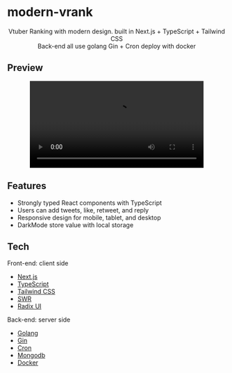 # modern-vrank


<p align="center">
  Vtuber Ranking with modern design. built in Next.js + TypeScript + Tailwind CSS <br/>
  Back-end all use golang Gin + Cron deploy with docker
</p>

## Preview
<div align="center">
  <video src="https://user-images.githubusercontent.com/41697381/232849659-754fedbe-a041-4e56-9859-317bea67874a.mp4" width="400" />
</div>


## Features
- Strongly typed React components with TypeScript
- Users can add tweets, like, retweet, and reply
- Responsive design for mobile, tablet, and desktop
- DarkMode store value with local storage

## Tech 
Front-end: client side
- [Next.js](https://nextjs.org)
- [TypeScript](https://www.typescriptlang.org)
- [Tailwind CSS](https://tailwindcss.com)
- [SWR](https://swr.vercel.app)
- [Radix UI](https://www.radix-ui.com/)

Back-end: server side 
- [Golang](https://go.dev)
- [Gin](https://gin-gonic.com)
- [Cron](https://github.com/robfig/cron)
- [Mongodb](https://www.mongodb.com)
- [Docker](https://www.docker.com)
